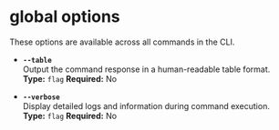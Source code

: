 # global options

These options are available across all commands in the CLI.

- **`--table`**  
  Output the command response in a human-readable table format.  
  **Type:** `flag` **Required:** No

- **`--verbose`**  
  Display detailed logs and information during command execution.  
  **Type:** `flag` **Required:** No

